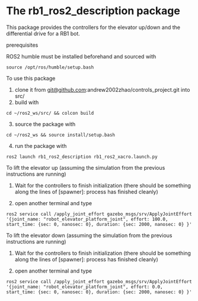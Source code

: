 # The rb1_ros2_description package

This package provides the controllers for the elevator up/down and the differential drive for a RB1 bot. 


prerequisites

ROS2 humble must be installed beforehand and sourced with 
```
source /opt/ros/humble/setup.bash
```

To use this package 

1) clone it from git@github.com:andrew2002zhao/controls_project.git into src/
2) build with 
```
cd ~/ros2_ws/src/ && colcon build
```
3) source the package with 
```
cd ~/ros2_ws && source install/setup.bash
```

4) run the package with 

```
ros2 launch rb1_ros2_description rb1_ros2_xacro.launch.py
```

To lift the elevator up (assuming the simulation from the previous instructions are running)

1) Wait for the controllers to finish initialization (there should be something along the lines of [spawner]: process has finished cleanly)

2) open another terminal and type 
```
ros2 service call /apply_joint_effort gazebo_msgs/srv/ApplyJointEffort '{joint_name: "robot_elevator_platform_joint", effort: 100.0, start_time: {sec: 0, nanosec: 0}, duration: {sec: 2000, nanosec: 0} }'
```

To lift the elevator down (assuming the simulation from the previous instructions are running)

1) Wait for the controllers to finish initialization (there should be something along the lines of [spawner]: process has finished cleanly)

2) open another terminal and type 
```
ros2 service call /apply_joint_effort gazebo_msgs/srv/ApplyJointEffort '{joint_name: "robot_elevator_platform_joint", effort: 0.0, start_time: {sec: 0, nanosec: 0}, duration: {sec: 2000, nanosec: 0} }'
```
